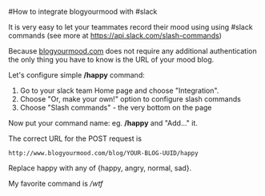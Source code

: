 #How to integrate blogyourmood with #slack

It is very easy to let your teammates record their mood using using #slack commands (see more at https://api.slack.com/slash-commands)

Because [blogyourmood.com](http://blogyourmood.com) does not require any additional authentication the only thing you have to know is the URL of your mood blog.

Let's configure simple **/happy** command:

1. Go to your slack team Home page and choose "Integration".
2. Choose "Or, make your own!" option to configure slash commands
3. Choose "Slash commands" - the very bottom on the page

Now put your command name: eg. **/happy** and "Add..." it.

The correct URL for the POST request is

    http://www.blogyourmood.com/blog/YOUR-BLOG-UUID/happy

Replace happy with any of {happy, angry, normal, sad}.

My favorite command is */wtf*


